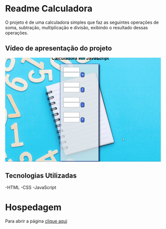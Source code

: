 # Readme Calculadora
O projeto é de uma calculadora simples que faz as seguintes operações de soma, subtração, multiplicação e divisão, exibindo o resultado dessas operações.

## Vídeo de apresentação do projeto

<img src="./tela .gif" alt="gif da tela do projeto">

## Tecnologias Utilizadas

-HTML
-CSS
-JavaScript

# Hospedagem

Para abrir a página <a href="https://victorbreno92.github.io/Calculadora-/"> clique aqui</a>
